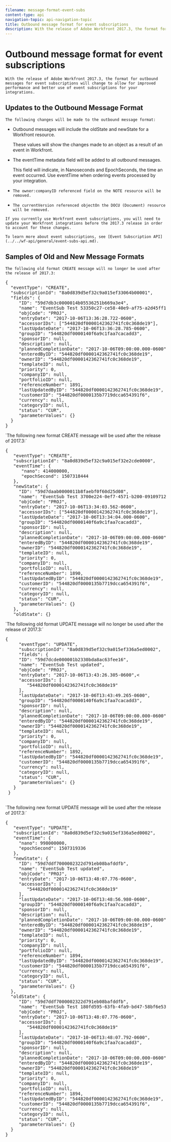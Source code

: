```yaml
---
filename: message-format-event-subs
content-type: api
navigation-topic: api-navigation-topic
title: Outbound message format for event subscriptions
description: With the release of Adobe Workfront 2017.3, the format for outbound messages for event subscriptions will change to allow for improved performance and better use of event subscriptions for your integrations.
---
```


# Outbound message format for event subscriptions

`With the release of Adobe Workfront 2017.3, the format for outbound messages for event subscriptions will change to allow for improved performance and better use of event subscriptions for your integrations.`

## Updates to the Outbound Message Format

`The following changes will be made to the outbound message format:`

* Outbound messages will include the oldState and newState for a Workfront resource.

  These values will show the changes made to an object as a result of an event in Workfront.

* The eventTime metadata field will be added to all outbound messages.

  This field will indicate, in Nanoseconds and EpochSeconds, the time an event occurred. Use eventTime when ordering events processed by your integration.

* `The owner:companyID referenced field on the NOTE resource will be removed.` 
* `The currentVersion referenced objectOn the DOCU (Document) resource will be removed.`

`If you currently use Workfront event subscriptions, you will need to update your Workfront integrations before the 2017.3 release in order to account for these changes.`

`To learn more about event subscriptions, see [Event Subscription API](../../wf-api/general/event-subs-api.md).`

## Samples of Old and New Message Formats

`The following old format CREATE message will no longer be used after the release of 2017.3:` 
<pre>{
&nbsp;&nbsp;"eventType": "CREATE",
&nbsp;&nbsp;"subscriptionId": "8a0d839d5ef32c9a015ef33064b00001",
&nbsp;&nbsp;"fields": {
&nbsp;&nbsp;&nbsp;&nbsp;&nbsp;"ID": "59d7db3c0000014b05536251b669a3e4",
&nbsp;&nbsp;&nbsp;&nbsp;&nbsp;"name": "EventSub Test 53350c27-ce58-40e9-af75-a2d45ff13046",
&nbsp;&nbsp;&nbsp;&nbsp;&nbsp;"objCode": "PROJ",
&nbsp;&nbsp;&nbsp;&nbsp;&nbsp;"entryDate": "2017-10-06T13:36:28.722-0600",
 &nbsp;&nbsp;&nbsp;&nbsp;"accessorIDs": ["544820df0000142362741fc0c368de19"],
 &nbsp;&nbsp;&nbsp;&nbsp;"lastUpdateDate": "2017-10-06T13:36:28.785-0600",
 &nbsp;&nbsp;&nbsp;&nbsp;"groupID": "544820df0000140f6a9c1faa7cacadd3",
 &nbsp;&nbsp;&nbsp;&nbsp;"sponsorID": null,
 &nbsp;&nbsp;&nbsp;&nbsp;"description": null,
 &nbsp;&nbsp;&nbsp;&nbsp;"plannedCompletionDate": "2017-10-06T09:00:00.000-0600",
 &nbsp;&nbsp;&nbsp;&nbsp;"enteredByID": "544820df0000142362741fc0c368de19",
 &nbsp;&nbsp;&nbsp;&nbsp;"ownerID": "544820df0000142362741fc0c368de19",
 &nbsp;&nbsp;&nbsp;&nbsp;"templateID": null,
 &nbsp;&nbsp;&nbsp;&nbsp;"priority": 0,
 &nbsp;&nbsp;&nbsp;&nbsp;"companyID": null,
 &nbsp;&nbsp;&nbsp;&nbsp;"portfolioID": null,
 &nbsp;&nbsp;&nbsp;&nbsp;"referenceNumber": 1891,
 &nbsp;&nbsp;&nbsp;&nbsp;"lastUpdatedByID": "544820df0000142362741fc0c368de19",
 &nbsp;&nbsp;&nbsp;&nbsp;"customerID": "544820df0000135b7719dcca654391f6",
 &nbsp;&nbsp;&nbsp;&nbsp;"currency": null,
 &nbsp;&nbsp;&nbsp;&nbsp;"categoryID": null,
 &nbsp;&nbsp;&nbsp;&nbsp;"status": "CUR",
 &nbsp;&nbsp;&nbsp;&nbsp;"parameterValues": {}
 &nbsp;}<br>}</pre>`The following new format CREATE message will be used after the release of 2017.3:` 
<pre>{
 &nbsp;&nbsp;"eventType": "CREATE",
 &nbsp;&nbsp;"subscriptionId": "8a0d839d5ef32c9a015ef32e2cde0000",
 &nbsp;&nbsp;"eventTime": {
 &nbsp;&nbsp;&nbsp;  "nano": 414000000,
 &nbsp;&nbsp;&nbsp;&nbsp;&nbsp;"epochSecond": 1507318444
 &nbsp;&nbsp;},
 &nbsp;&nbsp;"newState": {
 &nbsp;&nbsp;&nbsp;&nbsp;"ID": "59d7daab0000011b8faebf0f60d25d08",
 &nbsp;&nbsp;&nbsp;&nbsp;"name": "EventSub Test 3700e224-0ef7-4571-b200-09109712152c",
 &nbsp;&nbsp;&nbsp;&nbsp;"objCode": "PROJ",
 &nbsp;&nbsp;&nbsp;&nbsp;"entryDate": "2017-10-06T13:34:03.562-0600",
 &nbsp;&nbsp;&nbsp;&nbsp;"accessorIDs": ["544820df0000142362741fc0c368de19"],
 &nbsp;&nbsp;&nbsp;&nbsp;"lastUpdateDate": "2017-10-06T13:34:04.000-0600",
 &nbsp;&nbsp;&nbsp;&nbsp;"groupID": "544820df0000140f6a9c1faa7cacadd3",
 &nbsp;&nbsp;&nbsp;&nbsp;"sponsorID": null,
 &nbsp;&nbsp;&nbsp;&nbsp;"description": null,
 &nbsp;&nbsp;&nbsp;&nbsp;"plannedCompletionDate": "2017-10-06T09:00:00.000-0600",
 &nbsp;&nbsp;&nbsp;&nbsp;"enteredByID": "544820df0000142362741fc0c368de19",
 &nbsp;&nbsp;&nbsp;&nbsp;"ownerID": "544820df0000142362741fc0c368de19",
 &nbsp;&nbsp;&nbsp;&nbsp;"templateID": null,
 &nbsp;&nbsp;&nbsp;&nbsp;"priority": 0,
 &nbsp;&nbsp;&nbsp;&nbsp;"companyID": null,
 &nbsp;&nbsp;&nbsp;&nbsp;"portfolioID": null,
 &nbsp;&nbsp;&nbsp;&nbsp;"referenceNumber": 1890,
 &nbsp;&nbsp;&nbsp;&nbsp;"lastUpdatedByID": "544820df0000142362741fc0c368de19",
 &nbsp;&nbsp;&nbsp;&nbsp;"customerID": "544820df0000135b7719dcca654391f6",
 &nbsp;&nbsp;&nbsp;&nbsp;"currency": null,
 &nbsp;&nbsp;&nbsp;&nbsp;"categoryID": null,
 &nbsp;&nbsp;&nbsp;&nbsp;"status": "CUR",
 &nbsp;&nbsp;&nbsp;&nbsp;"parameterValues": {}
 &nbsp;&nbsp;},
 &nbsp;&nbsp;"oldState": {}
</pre>`The following old format UPDATE message will no longer be used after the release of 2017.3:` 
<pre>{
 &nbsp;&nbsp;&nbsp;&nbsp;"eventType": "UPDATE",
 &nbsp;&nbsp;&nbsp;&nbsp;"subscriptionId": "8a0d839d5ef32c9a015ef336a5ed0002",
 &nbsp;&nbsp;&nbsp;&nbsp;"fields": {
 &nbsp;&nbsp;&nbsp;&nbsp;"ID": "59d7dcde000001b2330bda8ac63fee16",
 &nbsp;&nbsp;&nbsp;&nbsp;"name": "EventSub Test updated",
 &nbsp;&nbsp;&nbsp;&nbsp;"objCode": "PROJ",
 &nbsp;&nbsp;&nbsp;&nbsp;"entryDate": "2017-10-06T13:43:26.305-0600",<
 &nbsp;&nbsp;&nbsp;&nbsp;"accessorIDs": [
 &nbsp;&nbsp;&nbsp;&nbsp;&nbsp;&nbsp; "544820df0000142362741fc0c368de19"
 &nbsp;&nbsp;&nbsp;&nbsp;],
 &nbsp;&nbsp;&nbsp;&nbsp;"lastUpdateDate": "2017-10-06T13:43:49.265-0600",
 &nbsp;&nbsp;&nbsp;&nbsp;"groupID": "544820df0000140f6a9c1faa7cacadd3",
 &nbsp;&nbsp;&nbsp;&nbsp;"sponsorID": null,
 &nbsp;&nbsp;&nbsp;&nbsp;"description": null,
 &nbsp;&nbsp;&nbsp;&nbsp;"plannedCompletionDate": "2017-10-06T09:00:00.000-0600",
 &nbsp;&nbsp;&nbsp;&nbsp;"enteredByID": "544820df0000142362741fc0c368de19",
 &nbsp;&nbsp;&nbsp;&nbsp;"ownerID": "544820df0000142362741fc0c368de19",
 &nbsp;&nbsp;&nbsp;&nbsp;"templateID": null,
 &nbsp;&nbsp; &nbsp;"priority": 0,
 &nbsp;&nbsp;&nbsp;&nbsp;"companyID": null,
 &nbsp;&nbsp;&nbsp;&nbsp;"portfolioID": null,
 &nbsp;&nbsp;&nbsp;&nbsp;"referenceNumber": 1892,
 &nbsp;&nbsp;&nbsp;&nbsp;"lastUpdatedByID": "544820df0000142362741fc0c368de19",
&nbsp;&nbsp;&nbsp;&nbsp;&nbsp;"customerID": "544820df0000135b7719dcca654391f6",
 &nbsp;&nbsp;&nbsp;&nbsp;"currency": null,
 &nbsp;&nbsp;&nbsp;&nbsp;"categoryID": null,
 &nbsp;&nbsp;&nbsp;&nbsp;"status": "CUR",
&nbsp;&nbsp;&nbsp;&nbsp;&nbsp;"parameterValues": {}
 &nbsp;&nbsp;}
&nbsp;}
&nbsp;</pre>`The following new format UPDATE message will be used after the release of 2017.3:` 
<pre>{
 &nbsp; "eventType": "UPDATE",
 &nbsp;&nbsp;"subscriptionId": "8a0d839d5ef32c9a015ef336a5ed0002",
 &nbsp;&nbsp;"eventTime": {
 &nbsp;&nbsp;&nbsp;&nbsp;"nano": 998000000,
 &nbsp;&nbsp;&nbsp;&nbsp;"epochSecond": 1507319336
 &nbsp;&nbsp;},
 &nbsp;&nbsp;"newState": {
 &nbsp;&nbsp;&nbsp;&nbsp;"ID": "59d7ddf7000002322d791eb08bafddfb",
 &nbsp;&nbsp;&nbsp;&nbsp;"name": "EventSub Test updated",
 &nbsp;&nbsp;&nbsp;&nbsp;"objCode": "PROJ",
 &nbsp;&nbsp;&nbsp;&nbsp;"entryDate": "2017-10-06T13:48:07.776-0600",
 &nbsp;&nbsp;&nbsp;&nbsp;"accessorIDs": [
 &nbsp;&nbsp;&nbsp;&nbsp;&nbsp;&nbsp;&nbsp;"544820df0000142362741fc0c368de19"
 &nbsp;&nbsp;&nbsp;&nbsp;],
 &nbsp;&nbsp;&nbsp;&nbsp;"lastUpdateDate": "2017-10-06T13:48:56.980-0600",
 &nbsp;&nbsp;&nbsp;&nbsp;"groupID": "544820df0000140f6a9c1faa7cacadd3",
 &nbsp;&nbsp;&nbsp;&nbsp;"sponsorID": null,
 &nbsp;&nbsp;&nbsp;&nbsp;"description": null,
 &nbsp;&nbsp;&nbsp;&nbsp;"plannedCompletionDate": "2017-10-06T09:00:00.000-0600",
 &nbsp;&nbsp;&nbsp;&nbsp;"enteredByID": "544820df0000142362741fc0c368de19",
 &nbsp;&nbsp;&nbsp;&nbsp;"ownerID": "544820df0000142362741fc0c368de19",
 &nbsp;&nbsp;&nbsp;&nbsp;"templateID": null,
 &nbsp;&nbsp;&nbsp;&nbsp;"priority": 0,
 &nbsp;&nbsp;&nbsp;&nbsp;"companyID": null,
 &nbsp;&nbsp;&nbsp;&nbsp;"portfolioID": null,
 &nbsp;&nbsp;&nbsp;&nbsp;"referenceNumber": 1894,
 &nbsp;&nbsp;&nbsp;&nbsp;"lastUpdatedByID": "544820df0000142362741fc0c368de19",
 &nbsp;&nbsp;&nbsp;&nbsp;"customerID": "544820df0000135b7719dcca654391f6",
 &nbsp;&nbsp;&nbsp;&nbsp;"currency": null,
 &nbsp;&nbsp;&nbsp;&nbsp;"categoryID": null,
 &nbsp;&nbsp;&nbsp;&nbsp;"status": "CUR",
 &nbsp;&nbsp;&nbsp;&nbsp;"parameterValues": {}
 &nbsp;},
 &nbsp;"oldState": {
 &nbsp;&nbsp;&nbsp;&nbsp;"ID": "59d7ddf7000002322d791eb08bafddfb",
 &nbsp;&nbsp;&nbsp;&nbsp;"name": "EventSub Test 180fd595-63fb-4fa9-bd47-58bf6e53d964",
 &nbsp;&nbsp;&nbsp;&nbsp;"objCode": "PROJ",
 &nbsp;&nbsp;&nbsp;&nbsp;"entryDate": "2017-10-06T13:48:07.776-0600",
 &nbsp;&nbsp;&nbsp;&nbsp;"accessorIDs": [
 &nbsp;&nbsp;&nbsp;&nbsp;&nbsp;&nbsp; "544820df0000142362741fc0c368de19"
 &nbsp;&nbsp;&nbsp;&nbsp;],
 &nbsp;&nbsp;&nbsp;&nbsp;"lastUpdateDate": "2017-10-06T13:48:07.792-0600",
 &nbsp;&nbsp;&nbsp;&nbsp;"groupID": "544820df0000140f6a9c1faa7cacadd3",
 &nbsp;&nbsp;&nbsp;&nbsp;"sponsorID": null,
 &nbsp;&nbsp;&nbsp;&nbsp;"description": null,
 &nbsp;&nbsp;&nbsp;&nbsp;"plannedCompletionDate": "2017-10-06T09:00:00.000-0600",
 &nbsp;&nbsp;&nbsp;&nbsp;"enteredByID": "544820df0000142362741fc0c368de19",
 &nbsp;&nbsp;&nbsp;&nbsp;"ownerID": "544820df0000142362741fc0c368de19"
 &nbsp;&nbsp;&nbsp;&nbsp;"templateID": null,
 &nbsp;&nbsp;&nbsp;&nbsp;"priority": 0,
 &nbsp;&nbsp;&nbsp;&nbsp;"companyID": null,
 &nbsp;&nbsp;&nbsp;&nbsp;"portfolioID": null,
 &nbsp;&nbsp;&nbsp;&nbsp;"referenceNumber": 1894,
 &nbsp;&nbsp;&nbsp;&nbsp;"lastUpdatedByID": "544820df0000142362741fc0c368de19",
 &nbsp;&nbsp;&nbsp;&nbsp;"customerID": "544820df0000135b7719dcca654391f6",
 &nbsp;&nbsp;&nbsp;&nbsp;"currency": null,
 &nbsp;&nbsp;&nbsp;&nbsp;"categoryID": null,
 &nbsp;&nbsp;&nbsp;&nbsp;"status": "CUR",
 &nbsp;&nbsp;&nbsp;&nbsp;"parameterValues": {}
 &nbsp;}<br>}</pre>

